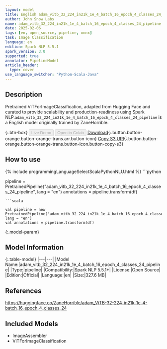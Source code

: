 ```yaml
---
layout: model
title: English adam_vitb_32_224_in21k_1e_4_batch_16_epoch_4_classes_24_pipeline pipeline ViTForImageClassification from ZaneHorrible
author: John Snow Labs
name: adam_vitb_32_224_in21k_1e_4_batch_16_epoch_4_classes_24_pipeline
date: 2025-02-06
tags: [en, open_source, pipeline, onnx]
task: Image Classification
language: en
edition: Spark NLP 5.5.1
spark_version: 3.0
supported: true
annotator: PipelineModel
article_header:
  type: cover
use_language_switcher: "Python-Scala-Java"
---
```


## Description

Pretrained ViTForImageClassification, adapted from Hugging Face and curated to provide scalability and production-readiness using Spark NLP.`adam_vitb_32_224_in21k_1e_4_batch_16_epoch_4_classes_24_pipeline` is a English model originally trained by ZaneHorrible.

{:.btn-box}
<button class="button button-orange" disabled>Live Demo</button>
<button class="button button-orange" disabled>Open in Colab</button>
[Download](https://s3.amazonaws.com/auxdata.johnsnowlabs.com/public/models/adam_vitb_32_224_in21k_1e_4_batch_16_epoch_4_classes_24_pipeline_en_5.5.1_3.0_1738880268463.zip){:.button.button-orange.button-orange-trans.arr.button-icon}
[Copy S3 URI](s3://auxdata.johnsnowlabs.com/public/models/adam_vitb_32_224_in21k_1e_4_batch_16_epoch_4_classes_24_pipeline_en_5.5.1_3.0_1738880268463.zip){:.button.button-orange.button-orange-trans.button-icon.button-copy-s3}

## How to use



<div class="tabs-box" markdown="1">
{% include programmingLanguageSelectScalaPythonNLU.html %}
```python

pipeline = PretrainedPipeline("adam_vitb_32_224_in21k_1e_4_batch_16_epoch_4_classes_24_pipeline", lang = "en")
annotations =  pipeline.transform(df)   

```
```scala

val pipeline = new PretrainedPipeline("adam_vitb_32_224_in21k_1e_4_batch_16_epoch_4_classes_24_pipeline", lang = "en")
val annotations = pipeline.transform(df)

```
</div>

{:.model-param}
## Model Information

{:.table-model}
|---|---|
|Model Name:|adam_vitb_32_224_in21k_1e_4_batch_16_epoch_4_classes_24_pipeline|
|Type:|pipeline|
|Compatibility:|Spark NLP 5.5.1+|
|License:|Open Source|
|Edition:|Official|
|Language:|en|
|Size:|327.6 MB|

## References

https://huggingface.co/ZaneHorrible/adam_ViTB-32-224-in21k-1e-4-batch_16_epoch_4_classes_24

## Included Models

- ImageAssembler
- ViTForImageClassification